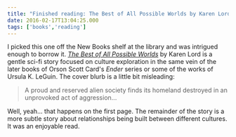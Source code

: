 ```yaml
---
title: "Finished reading: The Best of All Possible Worlds by Karen Lord"
date: 2016-02-17T13:04:25.000
tags: ['books','reading']
---
```


I picked this one off the New Books shelf at the library and was intrigued enough to borrow it. [_The Best of All Possible Worlds_](http://amzn.to/1SxWV7v) by Karen Lord is a gentle sci-fi story focused on culture exploration in the same vein of the later books of Orson Scott Card's _Ender_ series or some of the works of Ursula K. LeGuin. The cover blurb is a little bit misleading:

> A proud and reserved alien society finds its homeland destroyed in an unprovoked act of aggression...

Well, yeah... that happens on the first page. The remainder of the story is a more subtle story about relationships being built between different cultures. It was an enjoyable read.
